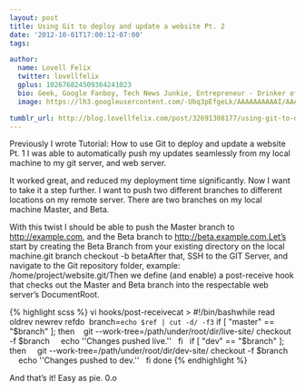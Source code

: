 ```yaml
---
layout: post
title: Using Git to deploy and update a website Pt. 2
date: '2012-10-01T17:00:12-07:00'
tags:

author:
  name: Lovell Felix
  twitter: lovellfelix
  gplus: 102676824509364241023
  bio: Geek, Google Fanboy, Tech News Junkie, Entrepreneur - Drinker of tea :)
  image: https://lh3.googleusercontent.com/-Ubq3pEfgeLk/AAAAAAAAAAI/AAAAAAAAOvs/nGutWDQ5OGc/s120-c/photo.jpg.png

tumblr_url: http://blog.lovellfelix.com/post/32691308177/using-git-to-deploy-and-update-a-website-pt-2
---
```

Previously I wrote Tutorial: How to use Git to deploy and update a website Pt. 1 I was able to automatically
push my updates seamlessly from my local machine to my git server, and web server.

It worked great, and reduced my deployment time significantly. Now I want to take it a step further. I want to push two
different branches to different locations on my remote server.
There are two branches on my local machine Master, and Beta.

With this twist I should be able to push the Master branch to http://example.com, and the Beta branch to
http://beta.example.com.Let’s start by creating the Beta Branch from your existing directory on the local machine.git branch
checkout -b betaAfter that, SSH to the GIT Server, and navigate to the Git repository folder,
example: /home/project/website.git/Then we define (and enable) a post-receive hook that checks out the Master and Beta branch
into the respectable web server’s DocumentRoot.

{% highlight scss %}
vi hooks/post-receivecat >
#!/bin/bashwhile read oldrev newrev refdo  branch=`echo $ref | cut -d/ -f3`
if [ "master" == "$branch" ];
then    git --work-tree=/path/under/root/dir/live-site/ checkout -f $branch    
echo ''Changes pushed live.''  
fi  
if [ "dev" == "$branch" ];
then    
git --work-tree=/path/under/root/dir/dev-site/ checkout -f $branch    
echo ''Changes pushed to dev.''  
fi done
{% endhighlight %}

And that’s it! Easy as pie. 0.o  
